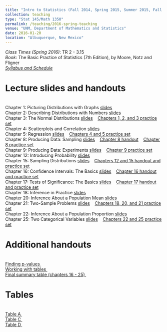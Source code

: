 ```yaml
---
title: "Intro to Statistics (Fall 2014, Spring 2015, Summer 2015, Fall 2015, Spring 2016)"
collection: teaching
type: "Stat 145/Math 1350"
permalink: /teaching/2016-spring-teaching
venue: "UNM, Department of Mathematics and Statistics"
date: 2016-01-20
location: "Albuquerque, New Mexico"
---
```


<i>Class Times (Spring 2016)</i>: TR 2 - 3.15
<br><i>Book</i>: The Basic Practice of Statistics (7th Edition), by Moore, Notz and Fligner
<br><a href='http://anastasiiakim.github.io/files/stat145/generic_syllabus.pdf'><i>Syllabus and Schedule</i></a>&nbsp;&nbsp;&nbsp;&nbsp;

Lecture slides and handouts
=====
<br>Chapter 1: Picturing Distributions with Graphs <a href='http://anastasiiakim.github.io/files/stat145/lectures/Ch1.pdf'> slides</a>&nbsp;&nbsp;&nbsp;&nbsp;
<br>Chapter 2: Describing Distributions with Numbers <a href='http://anastasiiakim.github.io/files/stat145/lectures/Ch2.pdf'> slides</a>&nbsp;&nbsp;&nbsp;&nbsp;
<br>Chapter 3: The Normal Distributions <a href='http://anastasiiakim.github.io/files/stat145/lectures/Ch3.pdf'> slides</a>&nbsp;&nbsp;&nbsp;&nbsp;<a href='http://anastasiiakim.github.io/files/stat145/ch1_3pr.pdf'>Chapters 1, 2, and 3 practice set</a>&nbsp;&nbsp;&nbsp;&nbsp;
<br>Chapter 4: Scatterplots and Correlation <a href='http://anastasiiakim.github.io/files/stat145/lectures/Ch4.pdf'> slides</a>&nbsp;&nbsp;&nbsp;&nbsp;
<br>Chapter 5: Regression <a href='http://anastasiiakim.github.io/files/stat145/lectures/Ch5.pdf'> slides</a>&nbsp;&nbsp;&nbsp;&nbsp;<a href='http://anastasiiakim.github.io/files/stat145/ch4_5pr.pdf'>Chapters 4 and 5 practice set</a>&nbsp;&nbsp;&nbsp;&nbsp;
<br>Chapter 8: Producing Data: Sampling <a href='http://anastasiiakim.github.io/files/stat145/lectures/Ch8.pdf'> slides</a>&nbsp;&nbsp;&nbsp;&nbsp;<a href='http://anastasiiakim.github.io/files/stat145/ch8_hd.pdf'>Chapter 8 handout</a>&nbsp;&nbsp;&nbsp;&nbsp;<a href='http://anastasiiakim.github.io/files/stat145/ch8_pr.pdf'>Chapter 8 practice set</a>&nbsp;&nbsp;&nbsp;&nbsp;
<br>Chapter 9: Producing Data: Experiments <a href='http://anastasiiakim.github.io/files/stat145/lectures/Ch9.pdf'> slides</a>&nbsp;&nbsp;&nbsp;&nbsp;<a href='http://anastasiiakim.github.io/files/stat145/ch9pr.pdf'>Chapter 9 practice set</a>&nbsp;&nbsp;&nbsp;&nbsp;
<br>Chapter 12: Introducing Probability <a href='http://anastasiiakim.github.io/files/stat145/lectures/Ch12.pdf'> slides</a>&nbsp;&nbsp;&nbsp;&nbsp;
<br>Chapter 15: Sampling Distributions  <a href='http://anastasiiakim.github.io/files/stat145/lectures/Ch15.pdf'> slides</a>&nbsp;&nbsp;&nbsp;&nbsp;<a href='http://anastasiiakim.github.io/files/stat145/ch12_15pr.pdf'>Chapters 12 and 15 handout and practice set</a>&nbsp;&nbsp;&nbsp;&nbsp;
<br>Chapter 16: Confidence Intervals: The Basics <a href='http://anastasiiakim.github.io/files/stat145/lectures/Ch16.pdf'> slides</a>&nbsp;&nbsp;&nbsp;&nbsp;<a href='http://anastasiiakim.github.io/files/stat145/ch16pr.pdf'>Chapter 16 handout and practice set</a>&nbsp;&nbsp;&nbsp;&nbsp;
<br>Chapter 17: Tests of Significance: The Basics <a href='http://anastasiiakim.github.io/files/stat145/lectures/Ch17.pdf'> slides</a>&nbsp;&nbsp;&nbsp;&nbsp;<a href='http://anastasiiakim.github.io/files/stat145/ch17pr.pdf'>Chapter 17 handout and practice set</a>&nbsp;&nbsp;&nbsp;&nbsp;
<br>Chapter 18: Inference in Practice <a href='http://anastasiiakim.github.io/files/stat145/lectures/Ch18.pdf'> slides</a>&nbsp;&nbsp;&nbsp;&nbsp;
<br>Chapter 20: Inference About a Population Mean <a href='http://anastasiiakim.github.io/files/stat145/lectures/Ch20.pdf'> slides</a>&nbsp;&nbsp;&nbsp;&nbsp;
<br>Chapter 21: Two-Sample Problems <a href='http://anastasiiakim.github.io/files/stat145/lectures/Ch21.pdf'> slides</a>&nbsp;&nbsp;&nbsp;&nbsp;<a href='http://anastasiiakim.github.io/files/stat145/ch18_21pr.pdf'>Chapters 18, 20, and 21 practice set</a>&nbsp;&nbsp;&nbsp;&nbsp;
<br>Chapter 22: Inference About a Population Proportion <a href='http://anastasiiakim.github.io/files/stat145/lectures/Ch22.pdf'> slides</a>&nbsp;&nbsp;&nbsp;&nbsp;
<br>Chapter 25: Two Categorical Variables <a href='http://anastasiiakim.github.io/files/stat145/lectures/Ch25.pdf'> slides</a>&nbsp;&nbsp;&nbsp;&nbsp;<a href='http://anastasiiakim.github.io/files/stat145/ch22_25pr.pdf'>Chapters 22 and 25 practice set</a>&nbsp;&nbsp;&nbsp;&nbsp;


Additional handouts
======
<br><a href='http://anastasiiakim.github.io/files/stat145/p_values.pdf'> Finding p-values </a>&nbsp;&nbsp;&nbsp;&nbsp;
<br><a href='http://anastasiiakim.github.io/files/stat145/work_with_tables.pdf'> Working with tables </a>&nbsp;&nbsp;&nbsp;&nbsp;
<br><a href='http://anastasiiakim.github.io/files/stat145/final_summary_table.pdf'> Final summary table (chapters 16 - 25) </a>&nbsp;&nbsp;&nbsp;&nbsp;


Tables
======
<br><a href='http://anastasiiakim.github.io/files/stat145/tableA.pdf'> Table A </a>&nbsp;&nbsp;&nbsp;&nbsp;
<br><a href='http://anastasiiakim.github.io/files/stat145/tableC.pdf'> Table C </a>&nbsp;&nbsp;&nbsp;&nbsp;
<br><a href='http://anastasiiakim.github.io/files/stat145/tableD.pdf'> Table D </a>&nbsp;&nbsp;&nbsp;&nbsp;


